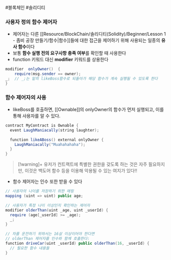 ---
---

#블록체인 #솔리디티 

### 사용자 정의 함수 제어자
+ 제어자는 다른 [[Resource/BlockChain/솔리디티(Solidity)/Beginner/Lesson 1 - 좀비 공장 만들기/함수|함수]]들에 대한 접근을 제어하기 위해 사용되는 일종의 **유사 함수**이다
+ 보통 **함수 실행 전의 요구사항 충족 여부**를 확인할 때 사용한다
+  function 키워드 대신 **modifier** 키워드를 상용한다
``` Java
modifier  onlyOwner()  {  
    require(msg.sender == owner);  
_;  // _;는 밑의 likeBoss함수로 되돌아가 해당 함수가 계속 실행될 수 있도록 한다
}
```

### 함수 제어자의 사용
+ likeBoss를 호출하면, [[Ownable]]의 onlyOwner의 함수가 먼저 실행되고, 이를 통해 사용자를 알 수 있다.
``` Java
contract MyContract is Ownable {  
  event LaughManiacally(string laughter);  
  
  function likeABoss() external onlyOwner {  
    LaughManiacally("Muahahahaha");  
  }  
}
```

> [!warning]+ 
> 유저가 컨트랙트에 특별한 권한을 갖도록 하는 것은 자주 필요하지만, 이것은 백도어 함수 등을 이용해 악용될 수 있는 여지가 있다!!

+ 함수 제어자는 인수 또한 받을 수 있다
```Java
// 사용자의 나이를 저장하기 위한 매핑  
mapping (uint => uint) public age;  
  
// 사용자가 특정 나이 이상인지 확인하는 제어자  
modifier olderThan(uint _age, uint _userId) {  
  require (age[_userId] >= _age);  
  _;  
}  
  
// 차를 운전하기 위햐서는 16살 이상이어야 한다면
// olderThan 제어자를 인수와 함께 호출한다:
function driveCar(uint _userId) public olderThan(16, _userId) {  
  // 필요한 함수 내용들  
}
```